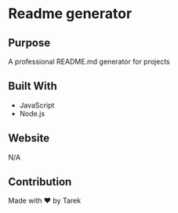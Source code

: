 # Readme generator

## Purpose
A professional README.md generator for projects 

## Built With
* JavaScript
* Node.js

## Website
N/A

## Contribution
Made with ❤️ by Tarek
